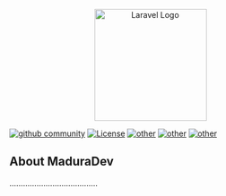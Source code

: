 <p align="center"><a href="https://maduradev.org" target="_blank"><img src="https://avatars.githubusercontent.com/u/160263240?v=4" width="200" height="200" alt="Laravel Logo"></a></p>

<p align="center">

<a href="https://github.com/maduradevcommunity"><img src="" alt="github community"></a>
<a href=""><img src="https://img.shields.io/badge/lisensi-MIT-blue" alt="License"></a>
<a href=""><img src="https://img.shields.io/badge/experiment-ok-green" alt="other"></a>
<a href=""><img src="https://img.shields.io/badge/island-madura-red" alt="other"></a>
<a href=""><img src="https://img.shields.io/badge/mdr-pro-yellow?logo=github" alt="other"></a>

</p>

## About MaduraDev

.......................................
